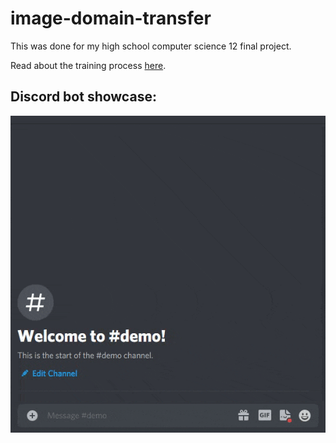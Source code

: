 # image-domain-transfer
This was done for my high school computer science 12 final project.


Read about the training process [here](https://wandb.ai/stevan-zhuang/Image%20Domain%20Transfer%20GAN/reports/Computer-Science-12-Final-Project-StarGAN-Training--Vmlldzo1NTQ2MzY?accessToken=8x8r4lqay36gg8zmlz9zgd1k0awrx7lix0okl78re04wwvpadhn8d1trbi4za1a0).


## Discord bot showcase:
![](https://github.com/Stevan-Zhuang/image-domain-transfer/blob/main/showcase/discord_bot.gif)
